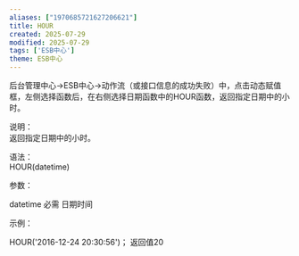 ```yaml
---
aliases: ["1970685721627206621"]
title: HOUR
created: 2025-07-29
modified: 2025-07-29
tags: ['ESB中心']
theme: ESB中心
---
```


后台管理中心->ESB中心->动作流（或接口信息的成功失败）中，点击动态赋值框，左侧选择函数后，在右侧选择日期函数中的HOUR函数，返回指定日期中的小时。

说明：  
返回指定日期中的小时。

语法：  
HOUR(datetime)  

参数：

datetime 必需 日期时间

示例：

HOUR('2016-12-24 20:30:56')； 返回值20